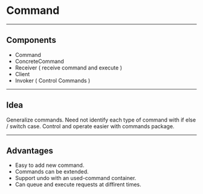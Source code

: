 # Command

---

## Components
 * Command
 * ConcreteCommand
 * Receiver ( receive command and execute )
 * Client
 * Invoker ( Control Commands )

---

## Idea
Generalize commands. Need not identify each type of command with if else / switch case. Control and operate easier with commands package.

---

## Advantages
 * Easy to add new command.
 * Commands can be extended.
 * Support undo with an used-command container.
 * Can queue and execute requests at diffirent times.
